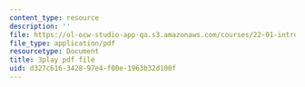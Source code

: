 ```yaml
---
content_type: resource
description: ''
file: https://ol-ocw-studio-app-qa.s3.amazonaws.com/courses/22-01-introduction-to-nuclear-engineering-and-ionizing-radiation-fall-2016/d327c616342897e4f00e1963b32d100f_SgM2wxELF4U.pdf
file_type: application/pdf
resourcetype: Document
title: 3play pdf file
uid: d327c616-3428-97e4-f00e-1963b32d100f
---
```

